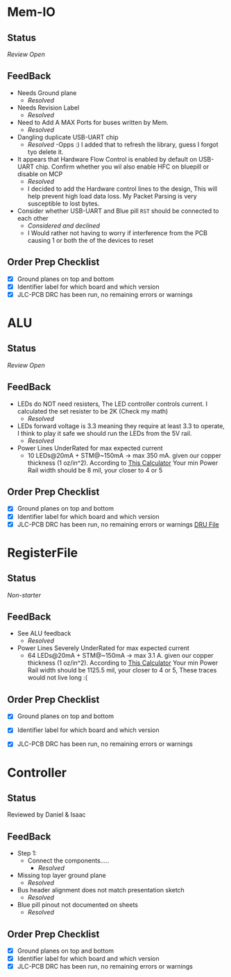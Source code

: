 # Mem-IO
## Status
*Review Open*
## FeedBack
- Needs Ground plane
    - *Resolved*
- Needs Revision Label
    - *Resolved*
- Need to Add A MAX Ports for buses written by Mem.
    - *Resolved*
- Dangling duplicate USB-UART chip
    - *Resolved*
    -Opps :) I added that to refresh the library, guess I forgot tyo delete it.
- It appears that Hardware Flow Control is enabled by default on USB-UART chip. Confirm whether you wil also enable HFC on bluepill or disable on MCP
    - *Resolved*
    - I decided to add the Hardware control lines to the design, This will help prevent high load data loss. My Packet Parsing is very susceptible to lost bytes.  
- Consider whether USB-UART and Blue pill `RST` should be connected to each other
    - *Considered and declined*
    - I Would rather not having to worry if interference from the PCB causing 1 or both the of the devices to reset

## Order Prep Checklist
- [x] Ground planes on top and bottom
- [x] Identifier label for which board and which version
- [x] JLC-PCB DRC has been run, no remaining errors or warnings

# ALU
## Status
*Review Open*
## FeedBack
- LEDs do NOT need resisters, The LED controller controls current. I calculated the set resister to be 2K (Check my math)
    - *Resolved*
- LEDs forward voltage is 3.3 meaning they require at least 3.3 to operate, I think to play it safe we should run the LEDs from the 5V rail. 
    - *Resolved*
- Power Lines UnderRated for max expected current
  - 10 LEDs@20mA + STM@~150mA -> max 350 mA. given our copper thickness (1 oz/in^2). According to [This Calculator](https://www.7pcb.com/trace-width-calculator) Your min Power Rail width should be 8 mil, your closer to 4 or 5
## Order Prep Checklist
- [x] Ground planes on top and bottom
- [x] Identifier label for which board and which version
- [x] JLC-PCB DRC has been run, no remaining errors or warnings [DRU File](https://github.com/JLCPCB/jlcpcb-eagle/blob/master/design%20rules/jlcpcb-2layers.dru)

# RegisterFile
## Status
*Non-starter*
## FeedBack
- See ALU feedback
    - *Resolved*
- Power Lines Severely UnderRated for max expected current
  - 64 LEDs@20mA + STM@~150mA -> max 3.1 A. given our copper thickness (1 oz/in^2). According to [This Calculator](https://www.7pcb.com/trace-width-calculator) Your min Power Rail width should be 1125.5 mil, your closer to 4 or 5, These traces would not live long :(
## Order Prep Checklist
- [x] Ground planes on top and bottom
- [x] Identifier label for which board and which version
- [x] JLC-PCB DRC has been run, no remaining errors or warnings


# Controller
## Status
Reviewed by Daniel & Isaac
## FeedBack
- Step 1:
    - Connect the components.....
        - *Resolved*
- Missing top layer ground plane
    - *Resolved*
- Bus header alignment does not match presentation sketch
    - *Resolved*
- Blue pill pinout not documented on sheets
    - *Resolved*

## Order Prep Checklist
- [x] Ground planes on top and bottom
- [x] Identifier label for which board and which version
- [x] JLC-PCB DRC has been run, no remaining errors or warnings
